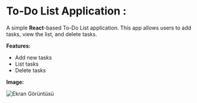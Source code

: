 # To-Do List Application :

A simple **React**-based To-Do List application. This app allows users to add tasks, view the list, and delete tasks.

**Features:**

* Add new tasks
* List tasks
* Delete tasks


 **Image:**
 
  ![Ekran Görüntüsü](https://github.com/inci1kabak/TO_DO_LIST/blob/main/public/img/SS.png?raw=true)

  
